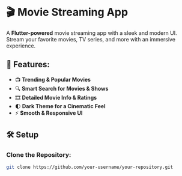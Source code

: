 # 🎬 Movie Streaming App

A **Flutter-powered** movie streaming app with a sleek and modern UI. Stream your favorite movies, TV series, and more with an immersive experience.

## 🚀 Features:
- 📺 **Trending & Popular Movies**
- 🔍 **Smart Search for Movies & Shows**
- 🎞 **Detailed Movie Info & Ratings**
- 🌓 **Dark Theme for a Cinematic Feel**
- ⚡ **Smooth & Responsive UI**

## 🛠 Setup

### Clone the Repository:
```sh
git clone https://github.com/your-username/your-repository.git

